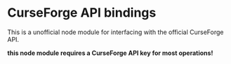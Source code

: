 # CurseForge API bindings

This is a unofficial node module for interfacing with the official CurseForge API.

**this node module requires a CurseForge API key for most operations!**